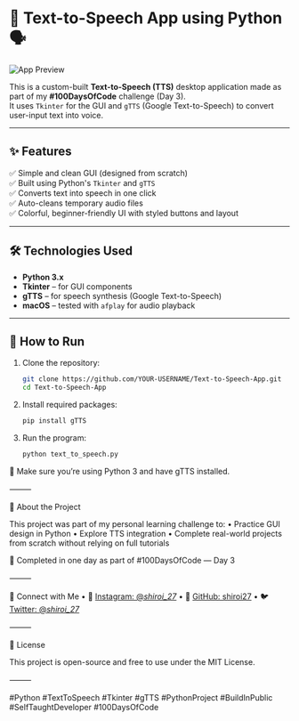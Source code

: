 # 💬 Text-to-Speech App using Python 🗣️

![App Preview](https://github.com/user-attachments/assets/0533d9e8-cb49-4e30-acea-26cb6594b8bf)

This is a custom-built **Text-to-Speech (TTS)** desktop application made as part of my **#100DaysOfCode** challenge (Day 3).  
It uses `Tkinter` for the GUI and `gTTS` (Google Text-to-Speech) to convert user-input text into voice.

---

## ✨ Features

✅ Simple and clean GUI (designed from scratch)  
✅ Built using Python's `Tkinter` and `gTTS`  
✅ Converts text into speech in one click  
✅ Auto-cleans temporary audio files  
✅ Colorful, beginner-friendly UI with styled buttons and layout  

---

## 🛠️ Technologies Used

- **Python 3.x**
- **Tkinter** – for GUI components
- **gTTS** – for speech synthesis (Google Text-to-Speech)
- **macOS** – tested with `afplay` for audio playback

---

## 🚀 How to Run

1. Clone the repository:
   ```bash
   git clone https://github.com/YOUR-USERNAME/Text-to-Speech-App.git
   cd Text-to-Speech-App
    ```
2. Install required packages:
   ```bash
   pip install gTTS
    ```
3.	Run the program:
    ```bash
    python text_to_speech.py
     ```
    
📌 Make sure you’re using Python 3 and have gTTS installed.

⸻

🧠 About the Project

This project was part of my personal learning challenge to:
	•	Practice GUI design in Python
	•	Explore TTS integration
	•	Complete real-world projects from scratch without relying on full tutorials

🎯 Completed in one day as part of #100DaysOfCode — Day 3

⸻

📢 Connect with Me
	• 🐍 [Instagram: @_shiroi_27_](https://instagram.com/_shiroi_27_)
        • 💼 [GitHub: shiroi27](https://github.com/shiroi27)
        • 🐦 [Twitter: @_shiroi_27_](https://twitter.com/_shiroi_27_)
  
⸻

📜 License

This project is open-source and free to use under the MIT License.

⸻

#Python #TextToSpeech #Tkinter #gTTS #PythonProject #BuildInPublic #SelfTaughtDeveloper #100DaysOfCode
